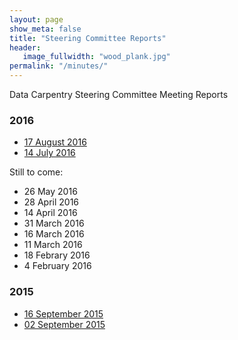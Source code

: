 ```yaml
---
layout: page
show_meta: false
title: "Steering Committee Reports"
header:
   image_fullwidth: "wood_plank.jpg"
permalink: "/minutes/"
---
```


Data Carpentry Steering Committee Meeting Reports

### 2016

- [17 August 2016](sc_reports/2016-08-17-sc-meeting-report/)
- [14 July 2016](sc_reports/2016-07-14-sc-meeting-report/)

Still to come:
- 26 May 2016
- 28 April 2016
- 14 April 2016
- 31 March 2016
- 16 March 2016
- 11 March 2016
- 18 Febrary 2016
- 4 February 2016


### 2015

- [16 September 2015](https://github.com/datacarpentry/steering-committee/blob/gh-pages/minutes/2015-09-16_minutes.md)
- [02 September 2015](https://github.com/datacarpentry/steering-committee/blob/gh-pages/minutes/2015-09-02_minutes.md)
